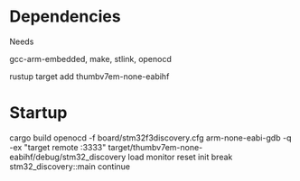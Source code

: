 # Dependencies
Needs

gcc-arm-embedded, make, stlink, openocd

rustup target add thumbv7em-none-eabihf

# Startup
cargo build
openocd -f board/stm32f3discovery.cfg
arm-none-eabi-gdb -q -ex "target remote :3333" target/thumbv7em-none-eabihf/debug/stm32_discovery
load
monitor reset init
break stm32_discovery::main
continue

